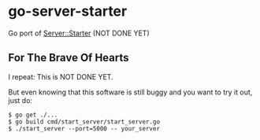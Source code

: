 go-server-starter
=================

Go port of [Server::Starter](https://metacpan.org/pod/Server::Starter) (NOT DONE YET)

## For The Brave Of Hearts

I repeat: This is NOT DONE YET.

But even knowing that this software is still buggy and you want to try it out, just do:

```
$ go get ./...
$ go build cmd/start_server/start_server.go
$ ./start_server --port=5000 -- your_server
```
